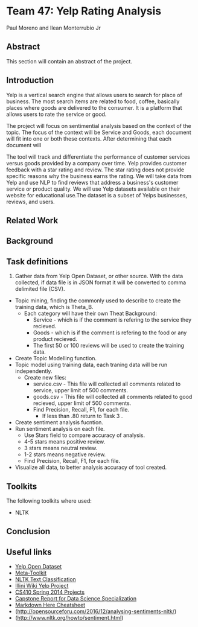 # Team 47: Yelp Rating Analysis
Paul Moreno and Ilean Monterrubio Jr

## Abstract
This section will contain an abstract of the project.

## Introduction
Yelp is a vertical search engine that allows users to search for place of business. The most search items are related to food, coffee, basically places where goods are delivered to the consumer. It is a platform that allows users to rate the service or good.

The project will focus on sentimential analysis based on the context of the topic. The focus of the context will be Service and Goods, each document will fit into one or both these contexts. After determining that each document will

The tool will track and differentiate the performance of customer services versus goods provided by a company over time. Yelp provides customer feedback with a star rating and review. The star rating does not provide specific reasons why the business earns the rating. We will take data from Yelp and use NLP to find reviews that address a business's customer service or product quality.  We will use Yelp datasets available on their website for educational use.The dataset is a subset of Yelps businesses, reviews, and users.

## Related Work

## Background

## Task definitions
1. Gather data from Yelp Open Dataset, or other source. With the data collected, if data file is in JSON format it will be converted to comma delimited file (CSV).
* Topic mining, finding the commonly used to describe to create the training data, which is Theta_B.
  * Each category will have their own Theat Background:
    * Service - which is if the comment is refering to the service they recieved.
    * Goods - which is if the comment is refering to the food or any product recieved.
    * The first 50 or 100 reviews will be used to create the training data.
* Create Topic Modelling function.
* Topic model using training data, each traning data will be run independently.
  * Create new files:
    * service.csv - This file will collected all comments related to service, upper limit of 500 comments.
    * goods.csv - This file will collected all comments related to good recieved, upper limit of 500 comments.
    * Find Precision, Recall, F1, for each file.
      * If less than .80 return to Task 3 .
* Create sentiment analysis fucntion.
* Run sentiment analysis on each file.
  * Use Stars field to compare accuracy of analysis.
   * 4-5 stars means positive review.
   * 3 stars means neutral review.
   * 1-2 stars means negative review.
  * Find Precision, Recall, F1, for each file.
* Visualize all data, to better analysis accuracy of tool created.

## Toolkits
The following toolkits where used:
* NLTK

## Conclusion

## Useful links
* [Yelp Open Dataset](https://www.yelp.com/dataset)
* [Meta-Toolkit](https://meta-toolkit.org/)
* [NLTK Text Classification](http://text-processing.com/demo/sentiment/)
* [Illini Wiki Yelp Project](https://wiki.illinois.edu/wiki/pages/viewpage.action?spaceKey=timanpub&title=Capstone+design)
* [CS410 Spring 2014 Projects](http://web.engr.illinois.edu/~massung1/su14-cs410/past-projects.html)
* [Capstone Report for Data Science Specialization](https://statsbyslough.files.wordpress.com/2015/11/projectreport2.pdf)
* [Markdown Here Cheatsheet](https://github.com/adam-p/markdown-here/wiki/Markdown-Here-Cheatsheet#links)
* (http://opensourceforu.com/2016/12/analysing-sentiments-nltk/)
* (http://www.nltk.org/howto/sentiment.html)
